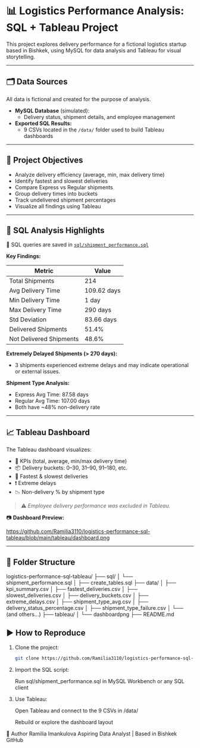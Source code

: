 # 📊 Logistics Performance Analysis: SQL + Tableau Project

This project explores delivery performance for a fictional logistics startup based in Bishkek, using MySQL for data analysis and Tableau for visual storytelling.

---

## 🗂️ Data Sources

All data is fictional and created for the purpose of analysis.

- **MySQL Database** (simulated):
  - Delivery status, shipment details, and employee management
- **Exported SQL Results:**
  - 9 CSVs located in the `/data/` folder used to build Tableau dashboards

---

## 🎯 Project Objectives

- Analyze delivery efficiency (average, min, max delivery time)
- Identify fastest and slowest deliveries
- Compare Express vs Regular shipments
- Group delivery times into buckets
- Track undelivered shipment percentages
- Visualize all findings using Tableau

---

## 🧠 SQL Analysis Highlights

📄 SQL queries are saved in [`sql/shipment_performance.sql`](./sql/shipment_performance.sql)

**Key Findings:**

| Metric                  | Value       |
| ----------------------- | ----------- |
| Total Shipments         | 214         |
| Avg Delivery Time       | 109.62 days |
| Min Delivery Time       | 1 day       |
| Max Delivery Time       | 290 days    |
| Std Deviation           | 83.66 days  |
| Delivered Shipments     | 51.4%       |
| Not Delivered Shipments | 48.6%       |

**Extremely Delayed Shipments (> 270 days):**

- 3 shipments experienced extreme delays and may indicate operational or external issues.

**Shipment Type Analysis:**

- Express Avg Time: 87.58 days
- Regular Avg Time: 107.00 days
- Both have ~48% non-delivery rate

---

## 📈 Tableau Dashboard

The Tableau dashboard visualizes:

- 📌 KPIs (total, average, min/max delivery time)
- 📦 Delivery buckets: 0–30, 31–90, 91–180, etc.
- 🚚 Fastest & slowest deliveries
- ❗ Extreme delays
- 📉 Non-delivery % by shipment type

> ⚠️ _Employee delivery performance was excluded in Tableau._

📷 **Dashboard Preview:**

https://github.com/Ramilia3110/logistics-performance-sql-tableau/blob/main/tableau/dashboard.png

---

## 📁 Folder Structure

logistics-performance-sql-tableau/
├── sql/
│ └── shipment_performance.sql
│ ├── create_tables.sql
├── data/
│ ├── kpi_summary.csv
│ ├── fastest_deliveries.csv
│ ├── slowest_deliveries.csv
│ ├── delivery_buckets.csv
│ ├── extreme_delays.csv
│ ├── shipment_type_avg.csv
│ ├── delivery_status_percentage.csv
│ ├── shipment_type_failure.csv
│ └── (and others...)
├── tableau/
│ └── dashboardpng
├── README.md

## ▶️ How to Reproduce

1. Clone the project:
   ```bash
   git clone https://github.com/Ramilia3110/logistics-performance-sql-tableau.git
   ```
2. Import the SQL script:

   Run sql/shipment_performance.sql in MySQL Workbench or any SQL client

3. Use Tableau:

   Open Tableau and connect to the 9 CSVs in /data/

   Rebuild or explore the dashboard layout

👤 Author
Ramilia Imankulova
Aspiring Data Analyst | Based in Bishkek
GitHub
